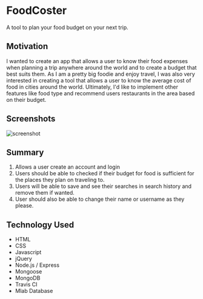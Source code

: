 # FoodCoster
A tool to plan your food budget on your next trip. 
## Motivation
I wanted to create an app that allows a user to know their food expenses when planning a trip anywhere around the world and to create a budget that best suits them. As I am a pretty big foodie and enjoy travel, I was also very interested in creating a tool that allows a user to know the average cost of food in cities around the world. Ultimately, I'd like to implement other features like food type and recommend users restaurants in the area based on their budget. 
## Screenshots
![screenshot](https://user-images.githubusercontent.com/32127270/41195972-f8c0c49a-6beb-11e8-8388-3b85d4b1df34.png)
## Summary
1. Allows a user create an account and login
2. Users should be able to checked if their budget for food is sufficient for the places they plan on traveling to.
3. Users will be able to save and see their searches in search history and remove them if wanted.
4. User should also be able to change their name or username as they please.
## Technology Used
* HTML
* CSS
* Javascript
* jQuery
* Node.js / Express
* Mongoose 
* MongoDB
* Travis CI
* Mlab Database



